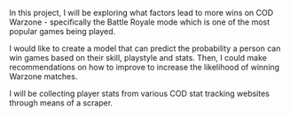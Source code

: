 In this project, I will be exploring what factors lead to more wins on COD Warzone - specifically the Battle Royale mode which is one of the most popular games being played.

I would like to create a model that can predict the probability a person can win games based on their skill, playstyle and stats. Then, I could make recommendations on how to improve to increase the likelihood of winning Warzone matches.

I will be collecting player stats from various COD stat tracking websites through means of a scraper.
